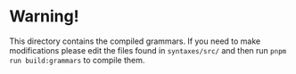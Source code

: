 # Warning!

This directory contains the compiled grammars. If you need to make modifications please edit the files found in `syntaxes/src/` and then run `pnpm run build:grammars` to compile them.
